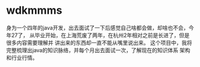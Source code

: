 # wdkmmms
身为一个四年的java开发，出去面试了一下后感觉自己啥都会做，却啥也不会，今年27了，
从毕业开始，在上海荒废了两年，在杭州2年相对之前是长进了，但是很多内容需要理解并
讲出来的东西却一直不能从嘴里说出来。
这个项目中，我将完整梳理出java的知识脉络，并每个月出去面试一次，了解现在的知识体系
架构和行业行情。